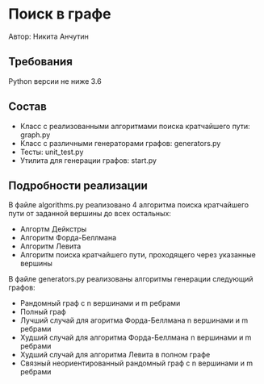Поиск в графе
=============
Автор: Никита Анчутин 


Требования
----------
Python версии не ниже 3.6

Состав
------
- Класс с реализованными алгоритмами поиска кратчайшего пути: graph.py 
- Класс с различными генераторами графов: generators.py
- Тесты: unit_test.py
- Утилита для генерации графов: start.py

Подробности реализации
---------------------
В файле algorithms.py реализовано 4 алгоритма поиска кратчайшего пути от заданной вершины до всех остальных:
- Алгортм Дейкстры
- Алгоритм Форда-Беллмана
- Алгоритм Левита
- Алгоритм поиска кратчайшего пути, проходящего через указанные вершины 

В файле generators.py реализованы алгоритмы генерации следующий графов:
- Рандомный граф с n вершинами и m ребрами
- Полный граф
- Лучший случай для агоритма Форда-Беллмана n вершинами и m ребрами
- Худший случай для алгоритма Форда-Беллмана n вершинами и m ребрами
- Худший случай для алгоритма Левита в полном графе
- Связный неориентированный рандомный граф с n вершинами и m ребрами